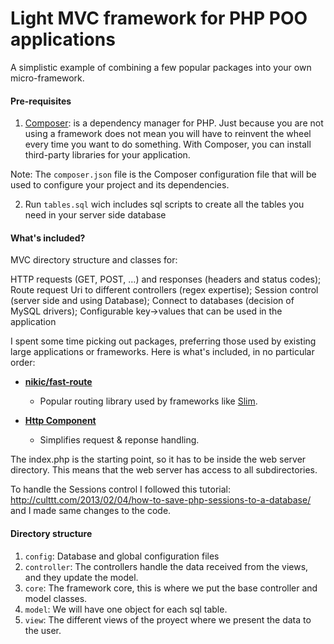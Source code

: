 
# Light MVC framework for PHP POO applications 
A simplistic example of combining a few popular packages into your own micro-framework.

#### Pre-requisites
1. [Composer](https://getcomposer.org/):  is a dependency manager for PHP.
Just because you are not using a framework does not mean you will have to reinvent the wheel every time you want to do something. With Composer, you can install third-party libraries for your application.

Note: The ```composer.json``` file is the Composer configuration file that will be used to configure your project and its dependencies.

2. Run ```tables.sql``` wich includes sql scripts to create all the tables you need in your server side  database

#### What's included?

 MVC directory structure and classes for:

HTTP requests (GET, POST, …) and responses (headers and status codes);
Route request Uri to different controllers (regex expertise);
Session control (server side and using Database);
Connect to databases (decision of MySQL drivers);
Configurable key->values that can be used in the application

I spent some time picking out packages, preferring those used by existing large applications or frameworks. Here is what's included, in no particular order:

* **[nikic/fast-route](https://github.com/nikic/FastRoute)**
  * Popular routing library used by frameworks like [Slim](http://www.slimframework.com).  
  
* **[Http Component](https://github.com/PatrickLouys/http)**
  * Simplifies request & reponse handling.
  
  
The index.php is the starting point, so it has to be inside the web server directory. This means that the web server has access to all subdirectories.

To handle the Sessions control I followed this tutorial: http://culttt.com/2013/02/04/how-to-save-php-sessions-to-a-database/ and I made same changes to the code.

#### Directory structure

1. ```config```: Database and global configuration files
2. ```controller```: The controllers handle the data received from the views, and they update the model. 
3. ```core```: The framework core, this is where we put the base controller and model classes.
4. ```model```: We will have one object for each sql table.
5. ```view```: The different views of the proyect where we present the data to the user.

